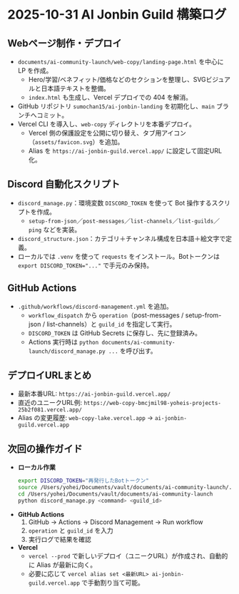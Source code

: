 # 2025-10-31 AI Jonbin Guild 構築ログ

## Webページ制作・デプロイ
- `documents/ai-community-launch/web-copy/landing-page.html` を中心に LP を作成。
  - Hero/学習/ベネフィット/価格などのセクションを整理し、SVGビジュアルと日本語テキストを整備。
  - `index.html` も生成し、Vercel デプロイでの 404 を解消。
- GitHub リポジトリ `sumochan15/ai-jonbin-landing` を初期化し、`main` ブランチへコミット。
- Vercel CLI を導入し、`web-copy` ディレクトリを本番デプロイ。
  - Vercel 側の保護設定を公開に切り替え、タブ用アイコン（`assets/favicon.svg`）を追加。
  - Alias を `https://ai-jonbin-guild.vercel.app/` に設定して固定URL化。

## Discord 自動化スクリプト
- `discord_manage.py`：環境変数 `DISCORD_TOKEN` を使って Bot 操作するスクリプトを作成。
  - `setup-from-json`／`post-messages`／`list-channels`／`list-guilds`／`ping` などを実装。
- `discord_structure.json`：カテゴリ＋チャンネル構成を日本語＋絵文字で定義。
- ローカルでは `.venv` を使って `requests` をインストール。Botトークンは `export DISCORD_TOKEN="..."` で手元のみ保持。

## GitHub Actions
- `.github/workflows/discord-management.yml` を追加。
  - `workflow_dispatch` から `operation`（post-messages / setup-from-json / list-channels）と `guild_id` を指定して実行。
  - `DISCORD_TOKEN` は GitHub Secrets に保存し、先に登録済み。
  - Actions 実行時は `python documents/ai-community-launch/discord_manage.py ...` を呼び出す。

## デプロイURLまとめ
- 最新本番URL: `https://ai-jonbin-guild.vercel.app/`
- 直近のユニークURL例: `https://web-copy-bmcjmil98-yoheis-projects-25b2f081.vercel.app/`
- Alias の変更履歴: `web-copy-lake.vercel.app` → `ai-jonbin-guild.vercel.app`

## 次回の操作ガイド
- **ローカル作業**
  ```bash
  export DISCORD_TOKEN="再発行したBotトークン"
  source /Users/yohei/Documents/vault/documents/ai-community-launch/.venv/bin/activate
  cd /Users/yohei/Documents/vault/documents/ai-community-launch
  python discord_manage.py <command> <guild_id>
  ```
- **GitHub Actions**
  1. GitHub → Actions → Discord Management → Run workflow
  2. `operation` と `guild_id` を入力
  3. 実行ログで結果を確認
- **Vercel**
  - `vercel --prod` で新しいデプロイ（ユニークURL）が作成され、自動的に Alias が最新に向く。
  - 必要に応じて `vercel alias set <最新URL> ai-jonbin-guild.vercel.app` で手動割り当て可能。

